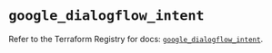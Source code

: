 # `google_dialogflow_intent`

Refer to the Terraform Registry for docs: [`google_dialogflow_intent`](https://registry.terraform.io/providers/hashicorp/google-beta/5.41.0/docs/resources/google_dialogflow_intent).
